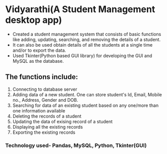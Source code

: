 # Vidyarathi(A Student Management desktop app)
* Created a student management system that consists of basic functions like adding, updating, searching, and removing the details of a student.
* It can also be used obtain details of all the students at a single time and/or to export the data.
* Used Tkinter(Python based GUI library) for developing the GUI and MySQL as the database. 

## The functions include:
  1. Connecting to database server
  2. Adding data of a new student. One can store student's Id, Email, Mobile no., Address, Gender and DOB.
  3. Searching for data of an existing student based on any one/more than one information available
  4. Deleting the records of a student
  5. Updating the data of exising record of a student
  6. Displaying all the existing records
  7. Exporting the existing records

 ### Technology used- Pandas, MySQL, Python, Tkinter(GUI)
